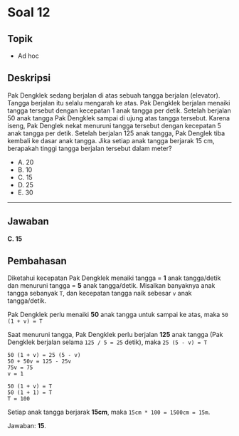 # Soal 12

## Topik

* Ad hoc

## Deskripsi

Pak Dengklek sedang berjalan di atas sebuah tangga berjalan (elevator). Tangga berjalan itu selalu mengarah ke atas. Pak Dengklek berjalan menaiki tangga tersebut dengan kecepatan 1 anak tangga per detik. Setelah berjalan 50 anak tangga Pak Dengklek sampai di ujung atas tangga tersebut. Karena iseng, Pak Denglek nekat menuruni tangga tersebut dengan kecepatan 5 anak tangga per detik. Setelah berjalan 125 anak tangga, Pak Denglek tiba kembali ke dasar anak tangga. Jika setiap anak tangga berjarak 15 cm, berapakah tinggi tangga berjalan tersebut dalam meter?

* A. 20
* B. 10
* C. 15
* D. 25
* E. 30

---

## Jawaban

**C. 15**

## Pembahasan

Diketahui kecepatan Pak Dengklek menaiki tangga = **1** anak tangga/detik dan menuruni tangga = **5** anak tangga/detik. Misalkan banyaknya anak tangga sebanyak `T`, dan kecepatan tangga naik sebesar `v` anak tangga/detik.

Pak Dengklek perlu menaiki **50** anak tangga untuk sampai ke atas, maka `50 (1 + v) = T`

Saat menuruni tangga, Pak Dengklek perlu berjalan **125** anak tangga (Pak Dengklek berjalan selama `125 / 5 = 25` detik), maka `25 (5 - v) = T`

	50 (1 + v) = 25 (5 - v)
	50 + 50v = 125 - 25v
	75v = 75
	v = 1

	50 (1 + v) = T
	50 (1 + 1) = T
	T = 100

Setiap anak tangga berjarak **15cm**, maka `15cm * 100 = 1500cm = 15m`.

Jawaban: **15**.
